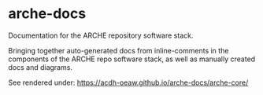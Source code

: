# arche-docs
Documentation for the ARCHE repository software stack.

Bringing together auto-generated docs from inline-comments in the components of the ARCHE repo software stack, as well as manually created docs and diagrams.

See rendered under: https://acdh-oeaw.github.io/arche-docs/arche-core/
